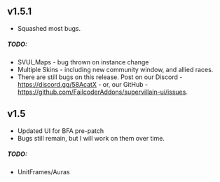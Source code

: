 ## v1.5.1
* Squashed most bugs.
##### TODO:
* SVUI_Maps - bug thrown on instance change
* Multiple Skins - including new community window, and allied races.
* There are still bugs on this release. Post on our Discord - https://discord.gg/58AcatX - or, our GitHub - https://github.com/FailcoderAddons/supervillain-ui/issues.


## v1.5
* Updated UI for BFA pre-patch
* Bugs still remain, but I will work on them over time.
##### TODO: 
* UnitFrames/Auras
